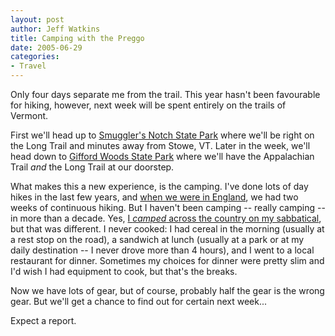 ```yaml
--- 
layout: post
author: Jeff Watkins
title: Camping with the Preggo
date: 2005-06-29
categories: 
- Travel
---
```


Only four days separate me from the trail. This year hasn't been favourable for hiking, however, next week will be spent entirely on the trails of Vermont.

First we'll head up to [Smuggler's Notch State Park][smugglers] where we'll be right on the Long Trail and minutes away from Stowe, VT. Later in the week, we'll head down to [Gifford Woods State Park][gifford] where we'll have the Appalachian Trail *and* the Long Trail at our doorstep.

What makes this a new experience, is the camping. I've done lots of day hikes in the last few years, and [when we were in England][honeymoon], we had two weeks of continuous hiking. But I haven't been camping -- really camping -- in more than a decade. Yes, [I *camped* across the country on my sabbatical][sabbatical], but that was different. I never cooked: I had cereal in the morning (usually at a rest stop on the road), a sandwich at lunch (usually at a park or at my daily destination -- I never drove more than 4 hours), and I went to a local restaurant for dinner. Sometimes my choices for dinner were pretty slim and I'd wish I had equipment to cook, but that's the breaks.

Now we have lots of gear, but of course, probably half the gear is the wrong gear. But we'll get a chance to find out for certain next week...

Expect a report.


[smugglers]: http://www.vtstateparks.com/htm/smugglers.cfm
[gifford]: http://www.vtstateparks.com/htm/gifford.cfm
[honeymoon]: /honeymoon-in-the-cotswolds/index.html
[sabbatical]: /2002/07/the-big-update